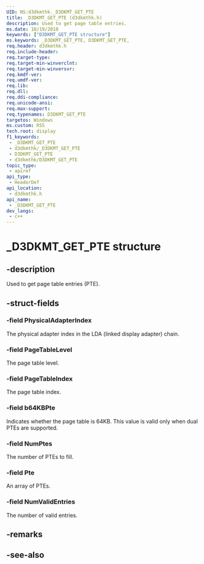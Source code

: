 ```yaml
---
UID: NS:d3dkmthk._D3DKMT_GET_PTE
title: _D3DKMT_GET_PTE (d3dkmthk.h)
description: Used to get page table entries.
ms.date: 10/19/2018
keywords: ["D3DKMT_GET_PTE structure"]
ms.keywords: _D3DKMT_GET_PTE, D3DKMT_GET_PTE,
req.header: d3dkmthk.h
req.include-header: 
req.target-type: 
req.target-min-winverclnt: 
req.target-min-winversvr: 
req.kmdf-ver: 
req.umdf-ver: 
req.lib: 
req.dll: 
req.ddi-compliance: 
req.unicode-ansi: 
req.max-support: 
req.typenames: D3DKMT_GET_PTE
targetos: Windows
ms.custom: RS5
tech.root: display
f1_keywords:
 - _D3DKMT_GET_PTE
 - d3dkmthk/_D3DKMT_GET_PTE
 - D3DKMT_GET_PTE
 - d3dkmthk/D3DKMT_GET_PTE
topic_type:
 - apiref
api_type:
 - HeaderDef
api_location:
 - d3dkmthk.h
api_name:
 - _D3DKMT_GET_PTE
dev_langs:
 - c++
---
```


# _D3DKMT_GET_PTE structure


## -description

Used to get page table entries (PTE).

## -struct-fields

### -field PhysicalAdapterIndex

The physical adapter index in the LDA (linked display adapter) chain.

### -field PageTableLevel

The page table level.

### -field PageTableIndex

The page table index.

### -field b64KBPte

Indicates whether the page table is 64KB. This value is valid only when dual PTEs are supported.

### -field NumPtes

The number of PTEs to fill.

### -field Pte

An array of PTEs.

### -field NumValidEntries

 
The number of valid entries.

## -remarks

## -see-also

